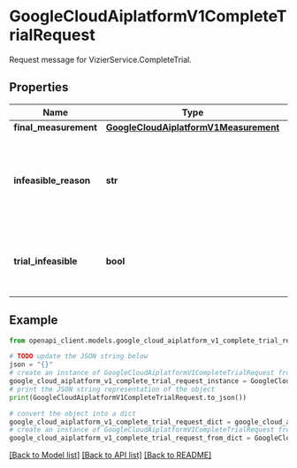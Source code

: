 # GoogleCloudAiplatformV1CompleteTrialRequest

Request message for VizierService.CompleteTrial.

## Properties

Name | Type | Description | Notes
------------ | ------------- | ------------- | -------------
**final_measurement** | [**GoogleCloudAiplatformV1Measurement**](GoogleCloudAiplatformV1Measurement.md) |  | [optional] 
**infeasible_reason** | **str** | Optional. A human readable reason why the trial was infeasible. This should only be provided if &#x60;trial_infeasible&#x60; is true. | [optional] 
**trial_infeasible** | **bool** | Optional. True if the Trial cannot be run with the given Parameter, and final_measurement will be ignored. | [optional] 

## Example

```python
from openapi_client.models.google_cloud_aiplatform_v1_complete_trial_request import GoogleCloudAiplatformV1CompleteTrialRequest

# TODO update the JSON string below
json = "{}"
# create an instance of GoogleCloudAiplatformV1CompleteTrialRequest from a JSON string
google_cloud_aiplatform_v1_complete_trial_request_instance = GoogleCloudAiplatformV1CompleteTrialRequest.from_json(json)
# print the JSON string representation of the object
print(GoogleCloudAiplatformV1CompleteTrialRequest.to_json())

# convert the object into a dict
google_cloud_aiplatform_v1_complete_trial_request_dict = google_cloud_aiplatform_v1_complete_trial_request_instance.to_dict()
# create an instance of GoogleCloudAiplatformV1CompleteTrialRequest from a dict
google_cloud_aiplatform_v1_complete_trial_request_from_dict = GoogleCloudAiplatformV1CompleteTrialRequest.from_dict(google_cloud_aiplatform_v1_complete_trial_request_dict)
```
[[Back to Model list]](../README.md#documentation-for-models) [[Back to API list]](../README.md#documentation-for-api-endpoints) [[Back to README]](../README.md)


